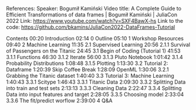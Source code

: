 
References:
Speaker: Bogumił Kamiński
Video title: A Complete Guide to Efficient Transformations of data frames | Bogumił Kamiński | JuliaCon 2022
Link: https://www.youtube.com/watch?v=SXF4BawX-hs
Link to the code: https://github.com/bkamins/JuliaCon2022-DataFrames-Tutorial

Contents
00:20 Introduction
02:14 0 Outline
05:10 1 Workshop Resources
09:40 2 Machine Learning 
11:35 2.1 Supervised Learning
20:56 2.1.1 Survival of Passengers on the Titanic
24:45 3.1 Begin of Coding (Tutorial 1)
41:53 3.1.1 Functions
46:30 3.1.2 Iterate
56:00 3.1.3 Pluto Notebook
1:01:42 3.1.4 Probability Distributions
1:08:48 3.1.5 Plotting
1:13:30 3.2 Tutorial 2: Dataframe
1:20:39 Skip Coffee Break
1:28:09 OpenML
1:30:06 3.2.1 Grabbing the Titanic dataset 
1:40:40 3.3 Tutorial 3: Machine Learning
1:40:43 3.3.1 Scitype
1:46:43 3.3.1 Titanic Data 
2:09:30 3.3.2 Splitting Data into train and test sets
2:13:13 3.3.3 Cleaning Data
2:22:47 3.3.4 Splitting Data into input features and target
2:28:05 3.3.5 Choosing model
2:33:04 3.3.6 The fit/predict worflow
2:39:00 4 Q&A
